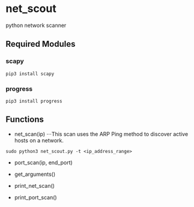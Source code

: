# net_scout
  python network scanner
  
  ## Required Modules
  
   ### scapy
    pip3 install scapy
    
   ### progress
    pip3 install progress
    
  ## Functions
      
   + net_scan(ip)
   ⋅⋅⋅This scan uses the ARP Ping method to discover active hosts on a network. 
   
   ```
   sudo python3 net_scout.py -t <ip_address_range>
   ```
      
   + port_scan(ip, end_port)
      
   + get_arguments()
      
   + print_net_scan()
      
   + print_port_scan()
      
     
